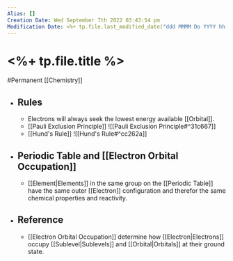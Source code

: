 ```yaml
---
Alias: []
Creation Date: Wed September 7th 2022 03:43:54 pm 
Modification Date: <%+ tp.file.last_modified_date("ddd MMMM Do YYYY hh:mm:ss a") %>
---
```

# <%+ tp.file.title %>
#Permanent [[Chemistry]]

- ## Rules
	- Electrons will always seek the lowest energy available [[Orbital]].
	- [[Pauli Exclusion Principle]]
	![[Pauli Exclusion Principle#^31c667]]
	- [[Hund's Rule]]
	![[Hund's Rule#^cc262a]]
- ## Periodic Table and [[Electron Orbital Occupation]]
	- [[Element|Elements]] in the same group on the [[Periodic Table]] have the same outer [[Electron]] configuration and therefor the same chemical properties and reactivity.
- ## Reference
	- [[Electron Orbital Occupation]] determine how [[Electron|Electrons]] occupy [[Sublevel|Sublevels]] and [[Orbital|Orbitals]] at their ground state.